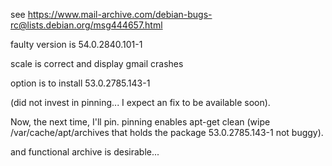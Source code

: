 see https://www.mail-archive.com/debian-bugs-rc@lists.debian.org/msg444657.html

faulty version is 54.0.2840.101-1

scale is correct and display gmail crashes

option is to install 53.0.2785.143-1

(did not invest in pinning... I expect an fix to be available soon).

Now, the next time, I'll pin.
pinning enables apt-get clean (wipe /var/cache/apt/archives that holds the package 53.0.2785.143-1 not buggy).

and functional archive is desirable...

